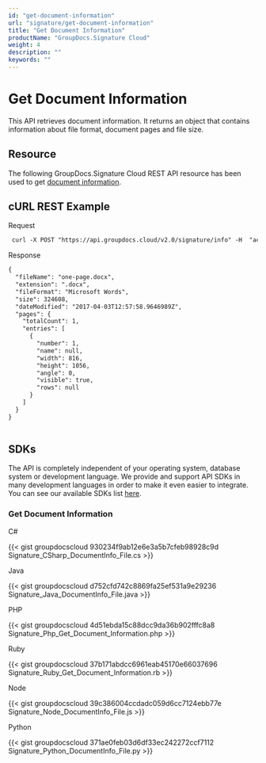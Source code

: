```yaml
---
id: "get-document-information"
url: "signature/get-document-information"
title: "Get Document Information"
productName: "GroupDocs.Signature Cloud"
weight: 4
description: ""
keywords: ""
---
```


 

 






# Get Document Information #

This API retrieves document information. It returns an object that contains information about file format, document pages and file size.

## Resource ##

The following GroupDocs.Signature Cloud REST API resource has been used to get [document information](https://apireference.groupdocs.cloud/signature/#/Info/GetInfo).

## cURL REST Example ##





 Request

```html 
 curl -X POST "https://api.groupdocs.cloud/v2.0/signature/info" -H  "accept: application/json" -H  "authorization: Bearer [Access Token]" -H  "Content-Type: application/json" -d "{  \"FileInfo\": {    \"FilePath\": \"Signaturedocs/one-page.docx\",    \"StorageName\": \"MyStorage\",    \"VersionId\": \"\",    \"Password\": \"\"  }}"
 ```




 Response

```html 
{
  "fileName": "one-page.docx",
  "extension": ".docx",
  "fileFormat": "Microsoft Words",
  "size": 324608,
  "dateModified": "2017-04-03T12:57:58.9646989Z",
  "pages": {
    "totalCount": 1,
    "entries": [
      {
        "number": 1,
        "name": null,
        "width": 816,
        "height": 1056,
        "angle": 0,
        "visible": true,
        "rows": null
      }
    ]
  }
}
 
 ```






## SDKs ##

The API is completely independent of your operating system, database system or development language. We provide and support API SDKs in many development languages in order to make it even easier to integrate. You can see our available SDKs list [here](https://github.com/groupdocs-signature-cloud).

### Get Document Information ###





 C#




{{< gist groupdocscloud 930234f9ab12e6e3a5b7cfeb98928c9d Signature_CSharp_DocumentInfo_File.cs >}}







 Java




{{< gist groupdocscloud d752cfd742c8869fa25ef531a9e29236 Signature_Java_DocumentInfo_File.java >}}







 PHP




{{< gist groupdocscloud 4d51ebda15c88dcc9da36b902fffc8a8 Signature_Php_Get_Document_Information.php >}}







 Ruby




{{< gist groupdocscloud 37b171abdcc6961eab45170e66037696 Signature_Ruby_Get_Document_Information.rb >}}







 Node




{{< gist groupdocscloud 39c386004ccdadc059d6cc7124ebb77e Signature_Node_DocumentInfo_File.js >}}







 Python




{{< gist groupdocscloud 371ae0feb03d6df33ec242272ccf7112 Signature_Python_DocumentInfo_File.py >}}







